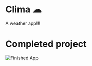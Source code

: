 # Clima ☁

A weather app!!!

# Completed project

![Finished App](https://github.com/londonappbrewery/Images/blob/master/clima-demo.gif)

